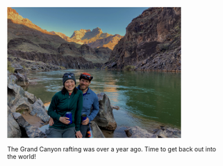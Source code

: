 <img src="./assets/images/mc_gc.jpg" width=400>

The Grand Canyon rafting was over a year ago. Time to get back out into the world!
